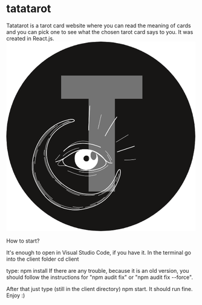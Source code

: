 # tatatarot
Tatatarot is a tarot card website where you can read the meaning of cards and you can pick one to see what the chosen tarot card says to you.
It was created in React.js.
<img src="/client/public/tarotlogotrans.png">

How to start?

It's enough to open in Visual Studio Code, if you have it. In the terminal go into the client folder
cd client

type: npm install
If there are any trouble, because it is an old version, you should follow the instructions for "npm audit fix" or "npm audit fix --force".

After that just type (still in the client directory) npm start. It should run fine. Enjoy :)
